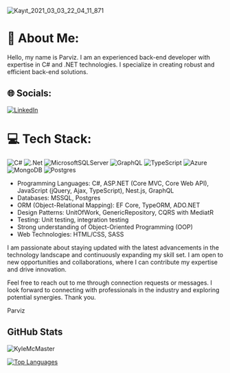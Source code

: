 ![Kayıt_2021_03_03_22_04_11_871](https://user-images.githubusercontent.com/44087592/109851337-00b3e080-7c6d-11eb-8c4e-db4f963d8eb6.gif)

# 💫 About Me:

Hello, my name is Parviz. I am an experienced back-end developer with expertise in C# and .NET technologies. I specialize in creating robust and efficient back-end solutions.

## 🌐 Socials:
[![LinkedIn](https://img.shields.io/badge/LinkedIn-%230077B5.svg?logo=linkedin&logoColor=white)](https://linkedin.com/in/parviz-rovshan-aliyev)

# 💻 Tech Stack:
![C#](https://img.shields.io/badge/c%23-%23239120.svg?style=for-the-badge&logo=c-sharp&logoColor=white)  ![.Net](https://img.shields.io/badge/.NET-5C2D91?style=for-the-badge&logo=.net&logoColor=white)  ![MicrosoftSQLServer](https://img.shields.io/badge/Microsoft%20SQL%20Sever-CC2927?style=for-the-badge&logo=microsoft%20sql%20server&logoColor=white) ![GraphQL](https://img.shields.io/badge/-GraphQL-E10098?style=for-the-badge&logo=graphql&logoColor=white) ![TypeScript](https://img.shields.io/badge/typescript-%23007ACC.svg?style=for-the-badge&logo=typescript&logoColor=white) ![Azure](https://img.shields.io/badge/azure-%230072C6.svg?style=for-the-badge&logo=azure-devops&logoColor=white) ![MongoDB](https://img.shields.io/badge/MongoDB-%234ea94b.svg?style=for-the-badge&logo=mongodb&logoColor=white)
![Postgres](https://img.shields.io/badge/postgres-%23316192.svg?style=for-the-badge&logo=postgresql&logoColor=white) 

- Programming Languages: C#, ASP.NET (Core MVC, Core Web API), JavaScript (jQuery, Ajax, TypeScript), Nest.js, GraphQL
- Databases: MSSQL, Postgres
- ORM (Object-Relational Mapping): EF Core, TypeORM, ADO.NET
- Design Patterns: UnitOfWork, GenericRepository, CQRS with MediatR
- Testing: Unit testing, integration testing
- Strong understanding of Object-Oriented Programming (OOP)
- Web Technologies: HTML/CSS, SASS

I am passionate about staying updated with the latest advancements in the technology landscape and continuously expanding my skill set. I am open to new opportunities and collaborations, where I can contribute my expertise and drive innovation.

Feel free to reach out to me through connection requests or messages. I look forward to connecting with professionals in the industry and exploring potential synergies. Thank you.

Parviz

## GitHub Stats

<p>
  <img align="center" src="https://github-readme-stats.vercel.app/api?username=parvizrovshanaliyev&show_icons=true&theme=dark" alt="KyleMcMaster" />

  <a href="https://github.com/parvizrovshanaliyev" align="left"><img src="https://github-readme-stats.vercel.app/api/top-langs/?username=parvizrovshanaliyev&langs_count=10&title_color=0891b2&text_color=ffffff&icon_color=0891b2&bg_color=1c1917&hide_border=true&locale=en&custom_title=Top%20%Languages" alt="Top Languages" /></a>
<p/>
<br />


